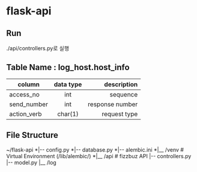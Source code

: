 # flask-api

## Run

./api/controllers.py로 실행


## Table Name : log_host.host_info

| column        | data type  | description     |
| ------------- |:----------:| ---------------:|
| access_no     | int        | sequence        |
| send_number   | int        | response number |
| action_verb   | char(1)    | request type    |

## File Structure

~/flask-api
    *|-- config.py
    *|-- database.py
    *|-- alembic.ini
    *|__ /venv              # Virtual Environment (/lib/alembic/)
    *|__ /api               # fizzbuz API
         |-- controllers.py
         |-- model.py
    |__ /log
